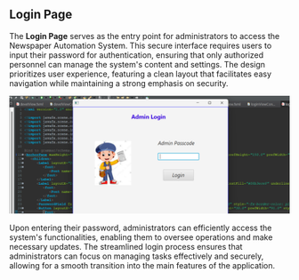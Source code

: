 ## Login Page

The **Login Page** serves as the entry point for administrators to access the Newspaper Automation System. This secure interface requires users to input their password for authentication, ensuring that only authorized personnel can manage the system's content and settings. The design prioritizes user experience, featuring a clean layout that facilitates easy navigation while maintaining a strong emphasis on security.

![Login Page Screenshot](assets/loginPage.png)

Upon entering their password, administrators can efficiently access the system's functionalities, enabling them to oversee operations and make necessary updates. The streamlined login process ensures that administrators can focus on managing tasks effectively and securely, allowing for a smooth transition into the main features of the application.
